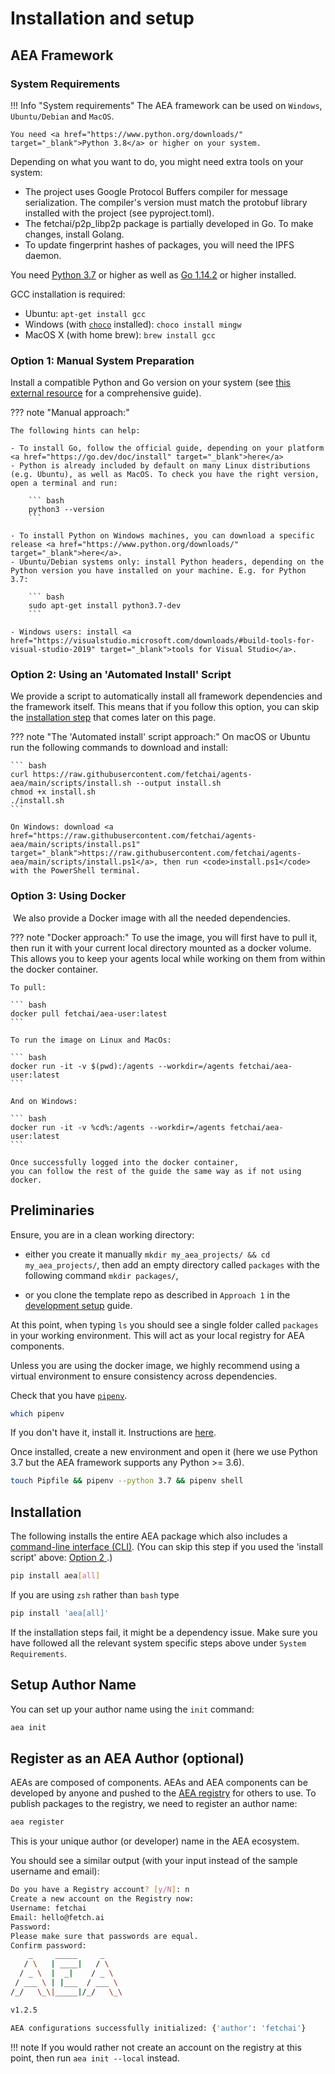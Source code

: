 # Installation and setup

## AEA Framework

### System Requirements

!!! Info "System requirements"
    The AEA framework can be used on `Windows`, `Ubuntu/Debian` and `MacOS`.
    
    You need <a href="https://www.python.org/downloads/" target="_blank">Python 3.8</a> or higher on your system.

Depending on what you want to do, you might need extra tools on your system:

- The project uses Google Protocol Buffers compiler for message serialization. The compiler's version must match the protobuf library installed with the project (see pyproject.toml).
- The fetchai/p2p_libp2p package is partially developed in Go. To make changes, install Golang.
- To update fingerprint hashes of packages, you will need the IPFS daemon.

You need <a href="https://www.python.org/downloads/" target="_blank">Python 3.7</a> or higher as well as <a href="https://go.dev/dl/" target="_blank">Go 1.14.2</a> or higher installed.

GCC installation is required:

- Ubuntu: `apt-get install gcc`
- Windows (with <a href="https://chocolatey.org/" target="_blank">`choco`</a>
 installed): `choco install mingw`
- MacOS X (with home brew): `brew install gcc`

### Option 1: Manual System Preparation

Install a compatible Python and Go version on your system (see <a href="https://realpython.com/installing-python/" target="_blank">this external resource</a> for a comprehensive guide).

??? note "Manual approach:"

    The following hints can help:
    
    - To install Go, follow the official guide, depending on your platform <a href="https://go.dev/doc/install" target="_blank">here</a>
    - Python is already included by default on many Linux distributions (e.g. Ubuntu), as well as MacOS. To check you have the right version, open a terminal and run:

        ``` bash
        python3 --version
        ```

    - To install Python on Windows machines, you can download a specific release <a href="https://www.python.org/downloads/" target="_blank">here</a>.
    - Ubuntu/Debian systems only: install Python headers, depending on the Python version you have installed on your machine. E.g. for Python 3.7: 

        ``` bash
        sudo apt-get install python3.7-dev
        ```

    - Windows users: install <a href="https://visualstudio.microsoft.com/downloads/#build-tools-for-visual-studio-2019" target="_blank">tools for Visual Studio</a>.

### Option 2: Using an 'Automated Install' Script

We provide a script to automatically install all framework dependencies and the framework itself. This means that if you follow this option, you can skip the <a href="../quickstart#installation">installation step</a> that comes later on this page.

??? note "The 'Automated install' script approach:"
    On macOS or Ubuntu run the following commands to download and install:

    ``` bash
    curl https://raw.githubusercontent.com/fetchai/agents-aea/main/scripts/install.sh --output install.sh
    chmod +x install.sh
    ./install.sh
    ```

    On Windows: download <a href="https://raw.githubusercontent.com/fetchai/agents-aea/main/scripts/install.ps1" target="_blank">https://raw.githubusercontent.com/fetchai/agents-aea/main/scripts/install.ps1</a>, then run <code>install.ps1</code> with the PowerShell terminal.

### Option 3: Using Docker

​
We also provide a Docker image with all the needed dependencies.

??? note "Docker approach:"
    To use the image, you will first have to pull it, then run it with your current local directory mounted as a docker volume. This allows you to keep your agents local while working on them from within the docker container.

    To pull:

    ``` bash
    docker pull fetchai/aea-user:latest
    ```
    
    To run the image on Linux and MacOs:

    ``` bash
    docker run -it -v $(pwd):/agents --workdir=/agents fetchai/aea-user:latest 
    ```

    And on Windows:

    ``` bash
    docker run -it -v %cd%:/agents --workdir=/agents fetchai/aea-user:latest 
    ```
    
    Once successfully logged into the docker container, 
    you can follow the rest of the guide the same way as if not using docker.

## Preliminaries

Ensure, you are in a clean working directory:

- either you create it manually `mkdir my_aea_projects/ && cd my_aea_projects/`, then add an empty directory called `packages` with the following command `mkdir packages/`,

- or you clone the template repo as described in `Approach 1` in the <a href="../development-setup#approach-1">development setup</a> guide.

At this point, when typing `ls` you should see a single folder called `packages` in your working environment. This will act as your local registry for AEA components.

Unless you are using the docker image, we highly recommend using a virtual environment to ensure consistency across dependencies.

Check that you have <a href="https://github.com/pypa/pipenv" target="_blank">`pipenv`</a>.

``` bash
which pipenv
```

If you don't have it, install it. Instructions are <a href="https://pypi.org/project/pipenv/" target="_blank">here</a>.

Once installed, create a new environment and open it (here we use Python 3.7 but the AEA framework supports any Python >= 3.6).

``` bash
touch Pipfile && pipenv --python 3.7 && pipenv shell
```

## Installation

The following installs the entire AEA package which also includes a <a href="../cli-commands">command-line interface (CLI)</a>. (You can skip this step if you used the 'install script' above: <a href="../quickstart#option-2-using-an-automated-install-script">Option 2 </a>.)

``` bash
pip install aea[all]
```

If you are using `zsh` rather than `bash` type

``` zsh
pip install 'aea[all]'
```

If the installation steps fail, it might be a dependency issue. Make sure you have followed all the relevant system specific steps above under `System Requirements`.

## Setup Author Name

You can set up your author name using the `init` command:

``` bash
aea init
```

## Register as an AEA Author (optional)

AEAs are composed of components. AEAs and AEA components can be developed by anyone and pushed to the <a href="https://aea-registry.fetch.ai" target="_blank">AEA registry</a> for others to use. To publish packages to the registry, we need to register an author name:

``` bash
aea register
```

This is your unique author (or developer) name in the AEA ecosystem.

You should see a similar output (with your input instead of the sample username and email):

``` bash
Do you have a Registry account? [y/N]: n
Create a new account on the Registry now:
Username: fetchai
Email: hello@fetch.ai
Password:
Please make sure that passwords are equal.
Confirm password:
    _     _____     _
   / \   | ____|   / \
  / _ \  |  _|    / _ \
 / ___ \ | |___  / ___ \
/_/   \_\|_____|/_/   \_\

v1.2.5

AEA configurations successfully initialized: {'author': 'fetchai'}
```

!!! note
    If you would rather not create an account on the registry at this point, then run `aea init --local` instead.
